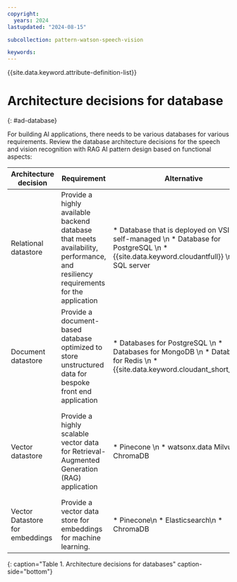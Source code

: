 ```yaml
---
copyright:
  years: 2024
lastupdated: "2024-08-15"

subcollection: pattern-watson-speech-vision

keywords:
---
```

{{site.data.keyword.attribute-definition-list}}

# Architecture decisions for database
{: #ad-database}

For building AI applications, there needs to be various databases for various requirements. Review the database architecture decisions for the speech and vision recognition with RAG AI pattern design based on functional aspects:


| Architecture decision                     | Requirement                                                                     | Alternative                                                                                                                                                | Decision                                                                   | Rationale                                                                                                                                                                                                                                                                                                                                                                                     |
| ----------------------------------------- | ------------------------------------------------------------------------------- | ---------------------------------------------------------------------------------------------------------------------------------------------------------- | -------------------------------------------------------------------------- | --------------------------------------------------------------------------------------------------------------------------------------------------------------------------------------------------------------------------------------------------------------------------------------------------------------------------------------------------------------------------------------------- |
| Relational datastore | Provide a highly available backend database that meets availability, performance, and resiliency requirements for the application |* Database that is deployed on VSI and self-managed \n * Database for PostgreSQL \n * {{site.data.keyword.cloudantfull}} \n * SQL server | Database for PostgreSQL | A managed database that is highly available to store records across microservices. For this application, it uses [{{site.data.keyword.Bluemix_notm}} Databases for PostgreSQL](/docs/databases-for-postgresql?topic=databases-for-postgresql-getting-started&interface=ui) |
| Document datastore | Provide a document-based database optimized to store unstructured data for bespoke front end application |* Databases for PostgreSQL \n * Databases for MongoDB \n * Databases for Redis \n * {{site.data.keyword.cloudant_short_notm}} | {{site.data.keyword.cloudant_short_notm}} | {{site.data.keyword.cloudant_short_notm}} is available as an {{site.data.keyword.Bluemix_notm}}® service with a 99.99% SLA. {{site.data.keyword.cloudant_short_notm}} elastically scales throughput and storage, and its API and replication protocols are compatible with Apache CouchDB for hybrid or multicloud architectures.|
| Vector datastore | Provide a highly scalable vector data for Retrieval-Augmented Generation (RAG) application |* Pinecone \n * watsonx.data Milvus \n * ChromaDB | watsonx.data Milvus | Milvus is a vector database that stores, indexes, and manages massive embedding vectors that are developed by deep neural networks and other machine learning (ML) models. It is developed to empower embedding similarity search and AI application. Milvus makes unstructured data search more accessible and consistent across various environments.|
| Vector Datastore for embeddings | Provide a vector data store for embeddings for machine learning.                                                               | * Pinecone\n * Elasticsearch\n * ChromaDB                                                      | Elasticsearch           | Elasticsearch is used as a Database to store vector representations  also known as embeddings created by using machine learning algorithms                                                                                                                                                                                                               |
 {: caption="Table 1. Architecture decisions for databases" caption-side="bottom"} 

